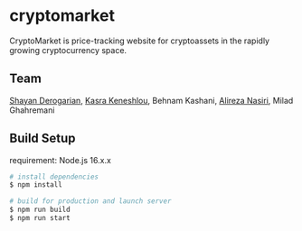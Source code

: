 # cryptomarket
CryptoMarket is price-tracking website for cryptoassets in the rapidly growing cryptocurrency space.

## Team
[Shayan Derogarian](https://github.com/shayandrg), [Kasra Keneshlou](https://github.com/kasrakeneshlou), Behnam Kashani, [Alireza Nasiri](https://github.com/AlirezaIAM2000), Milad Ghahremani
## Build Setup

requirement: Node.js 16.x.x
```bash
# install dependencies
$ npm install

# build for production and launch server
$ npm run build
$ npm run start
```